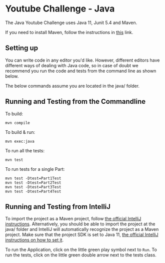# Youtube Challenge - Java
The Java Youtube Challenge uses Java 11, Junit 5.4 and Maven.

If you need to install Maven, follow the instructions in [this](https://www.baeldung.com/install-maven-on-windows-linux-mac) link.

## Setting up
You can write code in any editor you'd like. However, different editors have 
different ways of dealing with Java code, so in case of doubt we recommend 
you run the code and tests from the command line as shown  below.

The below commands assume you are located in the java/ folder.

## Running and Testing from the Commandline
To build:
```shell script
mvn compile
```

To build & run:
```shell script
mvn exec:java
```

To run all the tests:
```shell script
mvn test
```

To run tests for a single Part:
```shell script
mvn test -Dtest=Part1Test
mvn test -Dtest=Part2Test
mvn test -Dtest=Part3Test
mvn test -Dtest=Part4Test
```

## Running and Testing from IntelliJ
To import the project as a Maven project, follow [the official IntelliJ instructions](https://www.jetbrains.com/help/idea/maven-support.html#maven_import_project_start). Alternatively, you should be able to import the project at the java/ folder and IntelliJ will automatically recognize the project as a Maven project.
Make sure that the project SDK is set to Java 11, [the official IntelliJ instructions on how to set it](https://www.jetbrains.com/help/idea/sdk.html#change-project-sdk).

To run the Application, click on the little green play symbol next to `Run`.
To run the tests, click on the little green double arrow next to the tests class.
